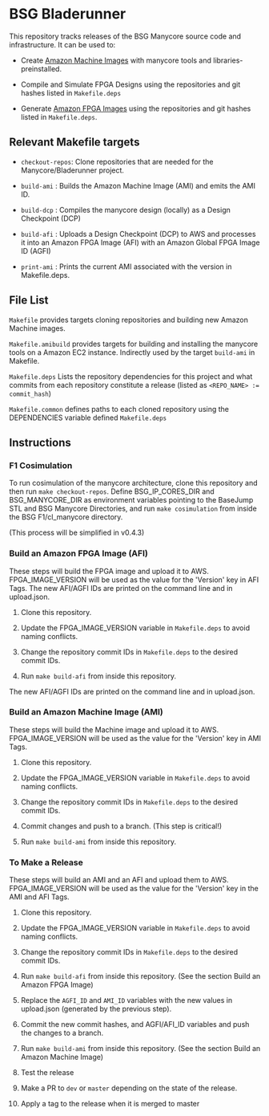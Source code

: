 # BSG Bladerunner

This repository tracks releases of the BSG Manycore source code and
infrastructure. It can be used to:

* Create [Amazon Machine
  Images](https://docs.aws.amazon.com/AWSEC2/latest/UserGuide/AMIs.html) with
  manycore tools and libraries-preinstalled.

* Compile and Simulate FPGA Designs using the repositories and git hashes listed
  in `Makefile.deps`

* Generate [Amazon FPGA Images](https://aws.amazon.com/ec2/instance-types/f1/)
  using the repositories and git hashes listed in `Makefile.deps`.

## Relevant Makefile targets

* `checkout-repos`: Clone repositories that are needed for the
  Manycore/Bladerunner project.

* `build-ami` : Builds the Amazon Machine Image (AMI) and emits the AMI ID.

* `build-dcp` : Compiles the manycore design (locally) as a Design Checkpoint
  (DCP)

* `build-afi` : Uploads a Design Checkpoint (DCP) to AWS and processes it into
  an Amazon FPGA Image (AFI) with an Amazon Global FPGA Image ID (AGFI)

* `print-ami` : Prints the current AMI associated with the version in
  Makefile.deps.

## File List

`Makefile` provides targets cloning repositories and building new Amazon Machine
images.

`Makefile.amibuild` provides targets for building and installing the manycore
tools on a Amazon EC2 instance. Indirectly used by the target `build-ami` in Makefile.

`Makefile.deps` Lists the repository dependencies for this project and what
commits from each repository constitute a release (listed as `<REPO_NAME> :=
commit_hash`)

`Makefile.common` defines paths to each cloned repository using the DEPENDENCIES
variable defined `Makefile.deps`

## Instructions

### F1 Cosimulation

To run cosimulation of the manycore architecture, clone this repository and then
run `make checkout-repos`. Define BSG_IP_CORES_DIR and BSG_MANYCORE_DIR as
environment variables pointing to the BaseJump STL and BSG Manycore Directories,
and run `make cosimulation` from inside the BSG F1/cl_manycore directory.

(This process will be simplified in v0.4.3)

### Build an Amazon FPGA Image (AFI)

These steps will build the FPGA image and upload it to AWS. FPGA_IMAGE_VERSION
will be used as the value for the 'Version' key in AFI Tags. The new AFI/AGFI
IDs are printed on the command line and in upload.json.

1. Clone this repository.

2. Update the FPGA_IMAGE_VERSION variable in `Makefile.deps` to avoid naming
conflicts.

3. Change the repository commit IDs in `Makefile.deps` to the desired commit
IDs.

4. Run `make build-afi` from inside this repository. 

The new AFI/AGFI IDs are printed on the command line and in upload.json.

### Build an Amazon Machine Image (AMI)
   
These steps will build the Machine image and upload it to
AWS. FPGA_IMAGE_VERSION will be used as the value for the 'Version' key in AMI
Tags.

1. Clone this repository.

2. Update the FPGA_IMAGE_VERSION variable in `Makefile.deps` to avoid naming
conflicts.

3. Change the repository commit IDs in `Makefile.deps` to the desired commit
IDs.

4. Commit changes and push to a branch. (This step is critical!)

5. Run `make build-ami` from inside this repository. 

### To Make a Release
   
These steps will build an AMI and an AFI and upload them to
AWS. FPGA_IMAGE_VERSION will be used as the value for the 'Version' key in the
AMI and AFI Tags.

1. Clone this repository.

2. Update the FPGA_IMAGE_VERSION variable in `Makefile.deps` to avoid naming
conflicts.

3. Change the repository commit IDs in `Makefile.deps` to the desired commit
IDs.

4. Run `make build-afi` from inside this repository. (See the section Build an
Amazon FPGA Image)

6. Replace the `AGFI_ID` and `AMI_ID` variables with the new values in
upload.json (generated by the previous step).

5. Commit the new commit hashes, and AGFI/AFI_ID variables and push the changes to a branch.

6. Run `make build-ami` from inside this repository. (See the section Build an
Amazon Machine Image)

7. Test the release
    
8. Make a PR to `dev` or `master` depending on the state of the release.

9. Apply a tag to the release when it is merged to master
